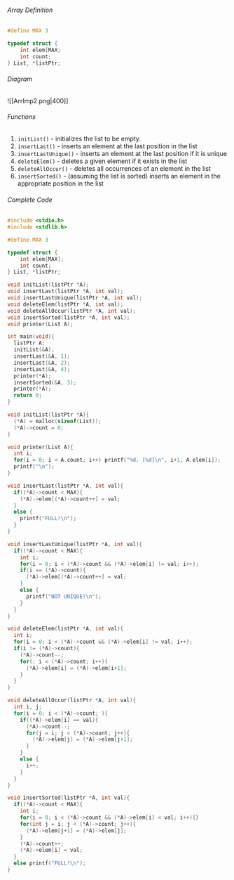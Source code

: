 ###### Array Definition
```c
#define MAX 3

typedef struct {
	int elem[MAX;
	int count;
} List, *listPtr;
```

###### Diagram
![[ArrImp2.png|400]]

###### Functions
1. `initList()` - initializes the list to be empty.
2. `insertLast()` - inserts an element at the last position in the list
3. `insertLastUnique()` - inserts an element at the last position if it is unique
4. `deleteElem()` - deletes a given element if it exists in the list
5. `deleteAllOccur()` - deletes all occurrences of an element in the list
6. `insertSorted()` - (assuming the list is sorted) inserts an element in the appropriate position in the list

###### Complete Code
```c
#include <stdio.h>
#include <stdlib.h>

#define MAX 3

typedef struct {
	int elem[MAX];
	int count;
} List, *listPtr;

void initList(listPtr *A);
void insertLast(listPtr *A, int val);
void insertLastUnique(listPtr *A, int val);
void deleteElem(listPtr *A, int val);
void deleteAllOccur(listPtr *A, int val);
void insertSorted(listPtr *A, int val);
void printer(List A);

int main(void){
  listPtr A;
  initList(&A);
  insertLast(&A, 1);
  insertLast(&A, 2);
  insertLast(&A, 4);
  printer(*A);
  insertSorted(&A, 3);
  printer(*A);
  return 0;
}

void initList(listPtr *A){
  (*A) = malloc(sizeof(List));
  (*A)->count = 0;
}

void printer(List A){
  int i;
  for(i = 0; i < A.count; i++) printf("%d. [%d]\n", i+1, A.elem[i]);
  printf("\n");
}

void insertLast(listPtr *A, int val){
  if((*A)->count < MAX){
    (*A)->elem[(*A)->count++] = val;
  }
  else {
    printf("FULL!\n");
  }
}

void insertLastUnique(listPtr *A, int val){
  if((*A)->count < MAX){
    int i;
    for(i = 0; i < (*A)->count && (*A)->elem[i] != val; i++);
    if(i == (*A)->count){
      (*A)->elem[(*A)->count++] = val;
    }
    else {
      printf("NOT UNIQUE!\n");
    }
  }
}

void deleteElem(listPtr *A, int val){
  int i;
  for(i = 0; i < (*A)->count && (*A)->elem[i] != val; i++);
  if(i != (*A)->count){
    (*A)->count--;
    for(; i < (*A)->count; i++){
      (*A)->elem[i] = (*A)->elem[i+1]; 
    }
  }
}

void deleteAllOccur(listPtr *A, int val){
  int i, j;
  for(i = 0; i < (*A)->count; ){
    if((*A)->elem[i] == val){
      (*A)->count--;
      for(j = i; j < (*A)->count; j++){
        (*A)->elem[j] = (*A)->elem[j+1];
      }
    }
    else {
      i++;
    }
  }
}

void insertSorted(listPtr *A, int val){
  if((*A)->count < MAX){
    int i;
    for(i = 0; i < (*A)->count && (*A)->elem[i] < val; i++){}
    for(int j = i; j < (*A)->count; j++){
      (*A)->elem[j+1] = (*A)->elem[j];
    }
    (*A)->count++;
    (*A)->elem[i] = val;
  }
  else printf("FULL!\n");
}
```